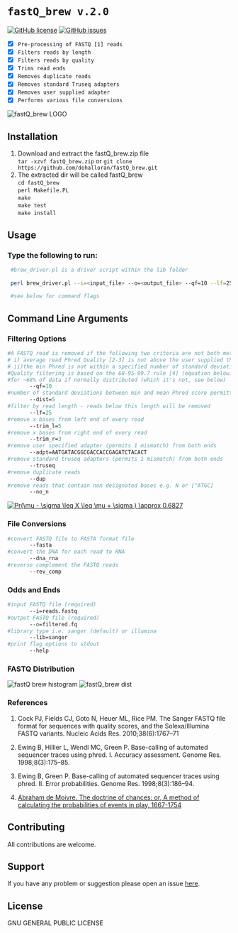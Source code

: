 # `fastQ_brew v.2.0`

[![GitHub license](https://img.shields.io/badge/license-GPL_2.0-orange.svg)](https://raw.githubusercontent.com/dohalloran/fastQ_brew/master/LICENSE)
[![GitHub issues](https://img.shields.io/github/issues/dohalloran/fastQ_brew.svg)](https://github.com/dohalloran/fastQ_brew/issues)

- [x] `Pre-processing of FASTQ [1] reads` 
- [x] `Filters reads by length `
- [x] `Filters reads by quality`
- [x] `Trims read ends`
- [x] `Removes duplicate reads`
- [x] `Removes standard Truseq adapters`
- [x] `Removes user supplied adapter`
- [x] `Performs various file conversions` 

![fastQ_brew LOGO](https://cloud.githubusercontent.com/assets/8477977/22077145/f29a177e-dd80-11e6-86a6-a211e8e1e103.jpg)

## Installation
1. Download and extract the fastQ_brew.zip file  
`tar -xzvf fastQ_brew.zip` 
or 
`git clone https://github.com/dohalloran/fastQ_brew.git`
2. The extracted dir will be called fastQ_brew  
  `cd fastQ_brew`   
  `perl Makefile.PL`  
  `make`  
  `make test`  
  `make install`  

## Usage 
### Type the following to run:  
 ```bash 
  #brew_driver.pl is a driver script within the lib folder 
  
  perl brew_driver.pl --i=<input_file> --o=<output_file> --qf=10 --lf=25 --truseq 
  
  #see below for command flags 
```

## Command Line Arguments
### Filtering Options
 ```perl   
#A FASTQ read is removed if the following two criteria are not both met for a given read: 
# i) average read Phred Quality [2-3] is not above the user supplied threshold (see --qf flag)
# ii)the min Phred is not within a specified number of standard deviations of the mean (see --dist flag)
#Quality filtering is based on the 68-95-99.7 rule [4] (equation below) with 1 std deviation should account
#for ~68% of data if normally distributed (which it's not, see below)
        --qf=10
#number of standard deviations between min and mean Phred score permitted (default is 5; lower for stringency)
        --dist=5
#filter by read length - reads below this length will be removed       
        --lf=25
#remove x bases from left end of every read 
        --trim_l=5
#remove x bases from right end of every read
        --trim_r=3
#remove user specified adapter (permits 1 mismatch) from both ends
        --adpt=AATGATACGGCGACCACCGAGATCTACACT
#remove standard truseq adapters (permits 1 mismatch) from both ends
        --truseq
#remove duplicate reads 
        --dup
#remove reads that contain non designated bases e.g. N or [^ATGC] 
        --no_n
```
 <a href="https://www.codecogs.com/eqnedit.php?latex=Pr(\mu&space;-&space;\sigma&space;\leq&space;X&space;\leq&space;\mu&space;&plus;&space;\sigma&space;)&space;\approx&space;0.6827" target="_blank"><img src="https://latex.codecogs.com/gif.latex?Pr(\mu&space;-&space;\sigma&space;\leq&space;X&space;\leq&space;\mu&space;&plus;&space;\sigma&space;)&space;\approx&space;0.6827" title="Pr(\mu - \sigma \leq X \leq \mu + \sigma ) \approx 0.6827"/></a>
 

### File Conversions
 ```perl   
#convert FASTQ file to FASTA format file
        --fasta
#convert the DNA for each read to RNA 
        --dna_rna
#reverse complement the FASTQ reads 
        --rev_comp
```

### Odds and Ends
 ```perl   
#input FASTQ file (required) 
        --i=reads.fastq
#output FASTQ file (required) 
        --o=filtered.fq
#library type i.e. sanger (default) or illumina 
        --lib=sanger
#print flag options to stdout
        --help  
```
### FASTQ Distribution

![fastQ brew histogram](https://user-images.githubusercontent.com/8477977/30244895-1e35c1bc-9596-11e7-9de8-b7c3c074f3e9.png)
![fastQ_brew dist](https://user-images.githubusercontent.com/8477977/30244876-bdcf8ce0-9595-11e7-9f0a-cecf82622ad3.png)

### References
1. Cock PJ, Fields CJ, Goto N, Heuer ML, Rice PM. The Sanger FASTQ file format for sequences with quality scores, and the Solexa/Illumina FASTQ variants. Nucleic Acids Res. 2010;38(6):1767–71

2. Ewing B, Hillier L, Wendl MC, Green P. Base-calling of automated sequencer traces using phred. I. Accuracy assessment. Genome Res. 1998;8(3):175–85.

3. Ewing B, Green P. Base-calling of automated sequencer traces using phred. II. Error probabilities. Genome Res. 1998;8(3):186–94.

4. [Abraham de Moivre. The doctrine of chances: or, A method of calculating the probabilities of events in play, 1667-1754](https://archive.org/details/doctrineofchance00moiv)

## Contributing
All contributions are welcome.

## Support
If you have any problem or suggestion please open an issue [here](https://github.com/dohalloran/fastQ_brew/issues).

## License 
GNU GENERAL PUBLIC LICENSE






